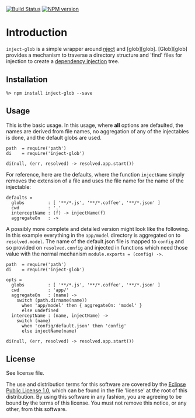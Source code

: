 [![Build Status](https://travis-ci.org/lcaballero/inject-glob.svg?branch=master)](https://travis-ci.org/) [![NPM version](https://badge.fury.io/js/inject-glob.svg)](http://badge.fury.io/js/inject-glob)

# Introduction

`inject-glob` is a simple wrapper around [nject][nject] and [glob][glob].
[Glob][glob] provides a mechanism to traverse a directory structure and
'find' files for injection to create a [dependency injection][di] tree.

## Installation

```
%> npm install inject-glob --save
```

## Usage

This is the basic usage.  In this usage, where **all** options are defaulted,
the names are derived from file names, no aggregation of any of the
injectables is done, and the default globs are used.

```
path  = require('path')
di    = require('inject-glob')

di(null, (err, resolved) -> resolved.app.start())

```

For reference, here are the defaults, where the function `injectName` simply
removes the extension of a file and uses the file name for the name of the
injectable:

```
defaults =
  globs         : [ '**/*.js', '**/*.coffee', '**/*.json' ]
  cwd           : '.'
  interceptName : (f) -> injectName(f)
  aggregateOn   : ->
```

A possibly more complete and detailed version might look like the following.
In this example everything in the `app/model` directory is aggregated on to
`resolved.model`.  The name of the default.json file is mapped to `config`
and so provided on `resolved.config` and injected in functions which need
those value with the normal mechanism `module.exports = (config) ->`.

```
path  = require('path')
di    = require('inject-glob')

opts =
  globs         : [ '**/*.js', '**/*.coffee', '**/*.json' ]
  cwd           : 'app/'
  aggregateOn   : (name) ->
    switch (path.dirname(name))
      when 'app/model' then { aggregateOn: 'model' }
      else undefined
  interceptName : (name, injectName) ->
    switch (name)
      when 'config/default.json' then 'config'
      else injectName(name)

di(null, (err, resolved) -> resolved.app.start())
```

## License

See license file.

The use and distribution terms for this software are covered by the
[Eclipse Public License 1.0][EPL-1], which can be found in the file 'license' at the
root of this distribution. By using this software in any fashion, you are
agreeing to be bound by the terms of this license. You must not remove this
notice, or any other, from this software.


[EPL-1]: http://opensource.org/licenses/eclipse-1.0.txt
[nject]: https://github.com/autoric/nject
[di]: http://en.wikipedia.org/wiki/Dependency_injection
